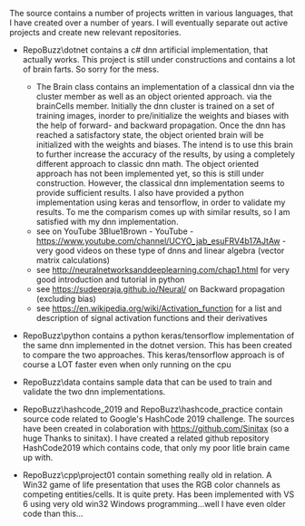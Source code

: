 The source contains a number of projects written in various languages, that I have created over a number of years. I will eventually separate out active projects and create new relevant repositories.

- RepoBuzz\dotnet contains a c# dnn artificial implementation, that actually works. This project is still under constructions and contains a lot of brain farts. So sorry for the mess.

  - The Brain class contains an implementation of a classical dnn via the cluster member as well as an object oriented approach. via the brainCells member. Initially the dnn cluster is trained on a set of training images, inorder to pre/initialize the weights and biases with the help of forward- and backward propagation. Once the dnn has reached a satisfactory state, the object oriented brain will be initialized with the weights and biases. The intend is to use this brain to further increase the accuracy of the results, by using a completely different approach to classic dnn math. The object oriented approach has not been implemented yet, so this is still under construction. However, the classical dnn implementation seems to provide sufficient results. I also have provided a python implementation using keras and tensorflow, in order to validate my results. To me the comparism comes up with similar results, so I am satisfied with my dnn implementation.
  - see on YouTube 3Blue1Brown - YouTube - https://www.youtube.com/channel/UCYO_jab_esuFRV4b17AJtAw - very good videos on these type of dnns and linear algebra (vector matrix calculations)
  - see http://neuralnetworksanddeeplearning.com/chap1.html for very good introduction and tutorial in python
  - see https://sudeepraja.github.io/Neural/ on Backward propagation (excluding bias)
  - see https://en.wikipedia.org/wiki/Activation_function for a list and description of signal activation functions and their derivatives
  
- RepoBuzz\python contains a python keras/tensorflow implementation of the same dnn implemented in the dotnet version. This has been created to compare the two approaches. This keras/tensorflow approach is of course a LOT faster even when only running on the cpu

- RepoBuzz\data contains sample data that can be used to train and validate the two dnn implementations.

- RepoBuzz\hashcode_2019 and RepoBuzz\hashcode_practice contain source code related to Google's HashCode 2019 challenge. The sources have been created in colaboration with https://github.com/Sinitax (so a huge Thanks to sinitax). I have created a related github repository HashCode2019 which contains code, that only my poor litle brain came up with.

- RepoBuzz\cpp\project01 contain something really old in relation. A Win32 game of life presentation that uses the RGB color channels as competing entities/cells. It is quite prety. Has been implemented with VS 6 using very old win32 Windows programming...well I have even older code than this... 